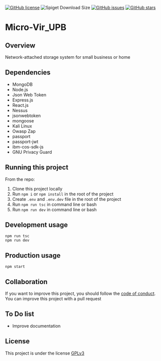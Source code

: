 [![GitHub license](https://img.shields.io/github/license/JuanPabloSuarezA/Micro-Vir_UPB)](https://github.com/JuanPabloSuarezA/Micro-Vir_UPB/blob/main/LICENSE)
![Spiget Download Size](https://img.shields.io/spiget/download-size/2.36%20gb?style=plastic)
[![GitHub issues](https://img.shields.io/github/issues/099duvian/micro-vir)](https://github.com/JuanPabloSuarezA/Micro-Vir_UPB/issues)
[![GitHub stars](https://img.shields.io/github/stars/099duvian/micro-vir)](https://github.com/JuanPabloSuarezA/Micro-Vir_UPB/stargazers)
# Micro-Vir_UPB


## Overview
Network-attached storage system for small business or home 

## Dependencies

+ MongoDB
+ Node.js
+ Json Web Token
+ Express.js
+ React.js
+ Nessus
+ jsonwebtoken
+ mongoose
+ Kali Linux
+ Owasp Zap
+ passport
+ passport-jwt
+ ibm-cos-sdk-js
+ GNU Privacy Guard


## Running this project

From the repo:  
1. Clone this project locally
2. Run `npm i` or `npm install` in the root of the project
3. Create `.env` and `.env.dev` file in the root of the project
4. Run `npm run tsc` in command line or bash
5. Run `npm run dev` in command line or bash

## Development usage

~~~
npm run tsc
npm run dev
~~~

## Production usage

~~~
npm start
~~~

## Collaboration

If you want to improve this project, you should follow the [code of conduct](CODE_OF_CONDUCT.md).  
You can improve this project with a pull request

## To Do list
+ Improve documentation


## License 
This project is under the license [GPLv3](LICENSE.md)
